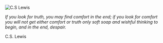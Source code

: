 ![C.S Lewis](https://github.com/Letter-to-Christian-Scholars/letter/blob/main/photos/CSLewis.png)

*If you look for truth, you may find comfort in the end; if you look for comfort you will not get either comfort or truth only soft soap and wishful thinking to begin, and in the end, despair.*

C.S. Lewis
